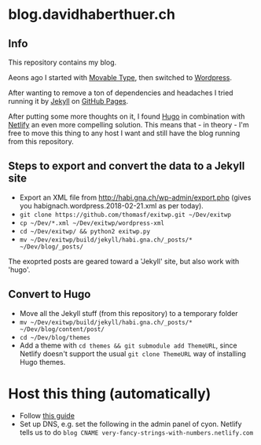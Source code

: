 # blog.davidhaberthuer.ch
## Info
This repository contains my blog.

Aeons ago I started with [Movable Type](https://www.movabletype.org/), then switched to [Wordpress](http://wordpress.org).

After wanting to remove a ton of dependencies and headaches I tried running it by [Jekyll](https://jekyllrb.com/) on [GitHub Pages](http://pages.github.com).

After putting some more thoughts on it, I found [Hugo](http://gohugo.io) in combination with [Netlify](https://netlify.com/) an even more compelling solution.
This means that - in theory - I'm free to move this thing to any host I want and still have the blog running from this repository.

## Steps to export and convert the data to a Jekyll site

- Export an XML file from http://habi.gna.ch/wp-admin/export.php (gives you habignach.wordpress.2018-02-21.xml as per today).
- `git clone https://github.com/thomasf/exitwp.git ~/Dev/exitwp`
- `cp ~/Dev/*.xml ~/Dev/exitwp/wordpress-xml`
- `cd ~/Dev/exitwp/ && python2 exitwp.py`
- `mv ~/Dev/exitwp/build/jekyll/habi.gna.ch/_posts/* ~/Dev/blog/_posts/`

The exoprted posts are geared toward a 'Jekyll' site, but also work with 'hugo'.

## Convert to Hugo

- Move all the Jekyll stuff (from this repository) to a temporary folder
- `mv ~/Dev/exitwp/build/jekyll/habi.gna.ch/_posts/* ~/Dev/blog/content/post/`
- `cd ~/Dev/blog/themes`
- Add a theme with `cd themes && git submodule add ThemeURL`, since Netlify doesn't support the usual `git clone ThemeURL` way of installing Hugo themes.

# Host this thing (automatically)
- Follow [this guide](https://gohugo.io/hosting-and-deployment/hosting-on-netlify/)
- Set up DNS, e.g. set the following in the admin panel of cyon.
  Netlify tells us to do `blog CNAME very-fancy-strings-with-numbers.netlify.com`
    
